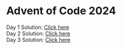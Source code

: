 # Advent of Code 2024

Day 1 Solution: [Click here](https://github.com/gerwintrip/aoc-2024/blob/master/AoC2024.Day01/Program.cs) <br>
Day 2 Solution: [Click here](https://github.com/gerwintrip/aoc-2024/blob/master/AoC2024.Day02/Program.cs) <br>
Day 3 Solution: [Click here](https://github.com/gerwintrip/aoc-2024/blob/master/AoC2024.Day03/Program.cs)
